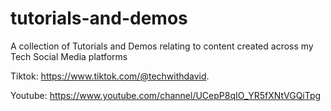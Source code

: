 # tutorials-and-demos
A collection of Tutorials and Demos relating to content created across my Tech Social Media platforms

Tiktok: https://www.tiktok.com/@techwithdavid.

Youtube: https://www.youtube.com/channel/UCepP8qIO_YR5fXNtVGQiTpg

